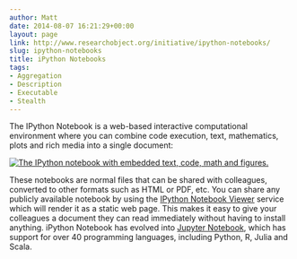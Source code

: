 ```yaml
---
author: Matt
date: 2014-08-07 16:21:29+00:00
layout: page
link: http://www.researchobject.org/initiative/ipython-notebooks/
slug: ipython-notebooks
title: iPython Notebooks
tags:
- Aggregation
- Description
- Executable
- Stealth
---
```


The IPython Notebook is a web-based interactive computational environment where you can combine code execution, text, mathematics, plots and rich media into a single document:


[![The IPython notebook with embedded text, code, math and figures.](http://ipython.org/_images/9_home_fperez_prof_grants_1207-sloan-ipython_proposal_fig_ipython-notebook-specgram.png)](http://ipython.org/_static/sloangrant/9_home_fperez_prof_grants_1207-sloan-ipython_proposal_fig_ipython-notebook-specgram.png)


These notebooks are normal files that can be shared with colleagues, converted to other formats such as HTML or PDF, etc. You can share any publicly available notebook by using the [IPython Notebook Viewer](http://nbviewer.ipython.org/) service which will render it as a static web page. This makes it easy to give your colleagues a document they can read immediately without having to install anything.
iPython Notebook has evolved into [Jupyter Notebook](http://jupyter.org/), which has support for over 40 programming languages, including Python, R, Julia and Scala.
